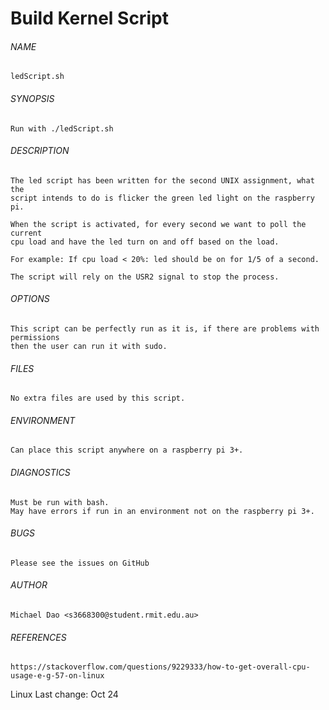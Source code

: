 # Build Kernel Script

###### NAME
    ledScript.sh

###### SYNOPSIS
    Run with ./ledScript.sh

###### DESCRIPTION
    The led script has been written for the second UNIX assignment, what the
    script intends to do is flicker the green led light on the raspberry pi.

    When the script is activated, for every second we want to poll the current 
    cpu load and have the led turn on and off based on the load.

    For example: If cpu load < 20%: led should be on for 1/5 of a second.

    The script will rely on the USR2 signal to stop the process.

###### OPTIONS
    This script can be perfectly run as it is, if there are problems with permissions
    then the user can run it with sudo.

###### FILES
    No extra files are used by this script.

###### ENVIRONMENT
    Can place this script anywhere on a raspberry pi 3+.

###### DIAGNOSTICS
    Must be run with bash. 
    May have errors if run in an environment not on the raspberry pi 3+.

###### BUGS
    Please see the issues on GitHub

###### AUTHOR
    Michael Dao <s3668300@student.rmit.edu.au>

###### REFERENCES
    https://stackoverflow.com/questions/9229333/how-to-get-overall-cpu-usage-e-g-57-on-linux

Linux		Last change: Oct 24
